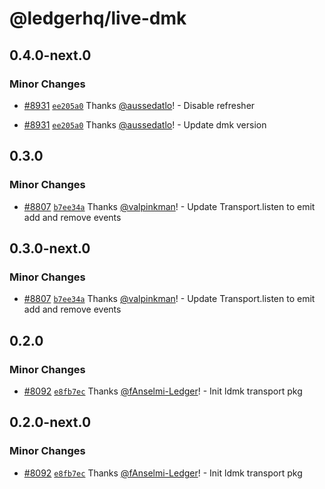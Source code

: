# @ledgerhq/live-dmk

## 0.4.0-next.0

### Minor Changes

- [#8931](https://github.com/LedgerHQ/ledger-live/pull/8931) [`ee205a0`](https://github.com/LedgerHQ/ledger-live/commit/ee205a01e1a26045e468735907039ad9be1c7f34) Thanks [@aussedatlo](https://github.com/aussedatlo)! - Disable refresher

- [#8931](https://github.com/LedgerHQ/ledger-live/pull/8931) [`ee205a0`](https://github.com/LedgerHQ/ledger-live/commit/ee205a01e1a26045e468735907039ad9be1c7f34) Thanks [@aussedatlo](https://github.com/aussedatlo)! - Update dmk version

## 0.3.0

### Minor Changes

- [#8807](https://github.com/LedgerHQ/ledger-live/pull/8807) [`b7ee34a`](https://github.com/LedgerHQ/ledger-live/commit/b7ee34a7128b0b12c90070950901ed2d826c7a40) Thanks [@valpinkman](https://github.com/valpinkman)! - Update Transport.listen to emit add and remove events

## 0.3.0-next.0

### Minor Changes

- [#8807](https://github.com/LedgerHQ/ledger-live/pull/8807) [`b7ee34a`](https://github.com/LedgerHQ/ledger-live/commit/b7ee34a7128b0b12c90070950901ed2d826c7a40) Thanks [@valpinkman](https://github.com/valpinkman)! - Update Transport.listen to emit add and remove events

## 0.2.0

### Minor Changes

- [#8092](https://github.com/LedgerHQ/ledger-live/pull/8092) [`e8fb7ec`](https://github.com/LedgerHQ/ledger-live/commit/e8fb7ec80f6c8f2eb813662f9e02bc1c2ebaf6a7) Thanks [@fAnselmi-Ledger](https://github.com/fAnselmi-Ledger)! - Init ldmk transport pkg

## 0.2.0-next.0

### Minor Changes

- [#8092](https://github.com/LedgerHQ/ledger-live/pull/8092) [`e8fb7ec`](https://github.com/LedgerHQ/ledger-live/commit/e8fb7ec80f6c8f2eb813662f9e02bc1c2ebaf6a7) Thanks [@fAnselmi-Ledger](https://github.com/fAnselmi-Ledger)! - Init ldmk transport pkg
